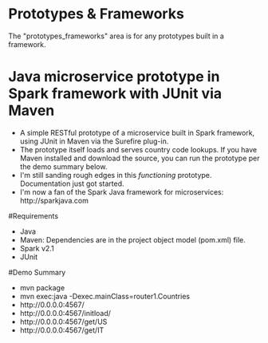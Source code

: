 # Prototypes & Frameworks
The "prototypes_frameworks" area is for any prototypes built in a framework.

# Java microservice prototype in Spark framework with JUnit via Maven
<ul>
<li>A simple RESTful prototype of a microservice built in Spark framework, using JUnit in Maven via the Surefire plug-in.
<li>The prototype itself loads and serves country code lookups.  If you have Maven installed and download the source, you can run the prototype per the demo summary below.
<li>I'm still sanding rough edges in this <i>functioning</i> prototype.   Documentation just got started.
<li>I'm now a fan of the Spark Java framework for microservices:  http://sparkjava.com
</ul>

#Requirements
<ul>
<li>Java
<li>Maven:  Dependencies are in the project object model (pom.xml) file.
<li>Spark v2.1
<li>JUnit 
</ul>

#Demo Summary
<ul>
<li>mvn package
<li>mvn exec:java -Dexec.mainClass=router1.Countries
<li>http://0.0.0.0:4567/
<li>http://0.0.0.0:4567/initload/
<li>http://0.0.0.0:4567/get/US
<li>http://0.0.0.0:4567/get/IT
</ul>
